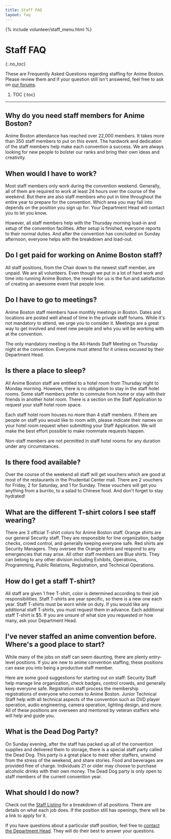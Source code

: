 ```yaml
---
title: Staff FAQ
layout: faq
---
```

{% include volunteer/staff_menu.html %}

# Staff FAQ
{:.no_toc}

These are Frequently Asked Questions regarding staffing for Anime Boston. Please review them and if your question still isn't answered, feel free to ask on [our forums](https://forums.animeboston.com/viewforum.php?f=2).

1. TOC
{:toc}

---

## Why do you need staff members for Anime Boston?
Anime Boston attendance has reached over 22,000 members. It takes more than 350 staff members to put on this event. The hardwork and dedication of the staff members help make each convention a success. We are always looking for new people to bolster our ranks and bring their own ideas and creativity.

## When would I have to work?
Most staff members only work during the convention weekend. Generally, all of them are required to work at least 24 hours over the course of the weekend. But there are also staff members who put in time throughout the entire year to prepare for the convention. Which area you may fall into depends on the position you sign up for. Your Department Head will contact you to let you know.

However, all staff members help with the Thursday morning load-in and setup of the convention facilities. After setup is finished, everyone reports to their normal duties. And after the convention has concluded on Sunday afternoon, everyone helps with the breakdown and load-out.

## Do I get paid for working on Anime Boston staff?
All staff positions, from the Chair down to the newest staff member, are unpaid. We are all volunteers. Even though we put in a lot of hard work and time into running Anime Boston, the reward for us is the fun and satisfaction of creating an awesome event that people love.

## Do I have to go to meetings?
Anime Boston staff members have monthly meetings in Boston. Dates and locations are posted well ahead of time in the private staff forums. While it's not mandatory to attend, we urge you to consider it. Meetings are a great way to get involved and meet new people and who you will be working with at the convention.

The only mandatory meeting is the All-Hands Staff Meeting on Thursday night at the convention. Everyone must attend for it unless excused by their Department Head.

## Is there a place to sleep?
All Anime Boston staff are entitled to a hotel room from Thursday night to Monday morning. However, there is no obligation to stay in the staff hotel rooms. Some staff members prefer to commute from home or stay with their friends in another hotel room. There is a section on the Staff Application to request your staff hotel room space.

Each staff hotel room houses no more than 4 staff members. If there are people on staff you would like to room with, please indicate their names on your hotel room request when submitting your Staff Application. We will make the best effort possible to make roommate requests happen.

Non-staff members are not permitted in staff hotel rooms for any duration under any circumstances.

## Is there food available?
Over the course of the weekend all staff will get vouchers which are good at most of the restaurants in the Prudential Center mall. There are 2 vouchers for Friday, 2 for Saturday, and 1 for Sunday. These vouchers will get you anything from a burrito, to a salad to Chinese food. And don't forget to stay hydrated!

## What are the different T-shirt colors I see staff wearing?
There are 3 official T-shirt colors for Anime Boston staff. Orange shirts are our general Security staff. They are responsible for line organization, badge checks, crowd control, and generally keeping everyone safe. Red shirts are Security Managers. They oversee the Orange shirts and respond to any emergencies that may arise. All other staff members are Blue shirts. They can belong to any other division including Exhibits, Operations, Programming, Public Relations, Registration, and Technical Operations.

## How do I get a staff T-shirt?
All staff are given 1 free T-shirt, color is determined according to their job responsibilities. Staff T-shirts are year specific, so there is a new one each year. Staff T-shirts must be worn while on duty. If you would like any additional staff T-shirts, you must request them in advance. Each additional staff T-shirt is $5. If you are unsure of what size you requested or how many, ask your Department Head.

## I've never staffed an anime convention before. Where's a good place to start?
While many of the jobs on staff can seem daunting, there are plenty entry-level positions. If you are new to anime convention staffing, these positions can ease you into being a productive staff member.

Here are some good suggestions for starting out on staff: Security Staff help manage line organization, check badges, control crowds, and generally keep everyone safe. Registration staff process the membership registrations of everyone who comes to Anime Boston. Junior Technical Staff help with all technical aspects of the convention such as DVD player operation, audio engineering, camera operation, lighting design, and more. All of these positions are overseen and mentored by veteran staffers who will help and guide you.

## What is the Dead Dog Party?
On Sunday evening, after the staff has packed up all of the convention supplies and delivered them to storage, there is a special staff party called the Dead Dog. This party is a great place to meet other staffers, unwind from the stress of the weekend, and share stories. Food and beverages are provided free of charge. Individuals 21 or older may choose to purchase alcoholic drinks with their own money. The Dead Dog party is only open to staff members of the current convention year.

## What should I do now?
Check out the [Staff Listing](/AB-Site-Redesign/info/staff_listing.html) for a breakdown of all positions. There are details on what each job does. If the position still has openings, there will be a link to apply for it.

If you have questions about a particular staff position, feel free to [contact the Department Head](/coninfo/contact/). They will do their best to answer your questions.
